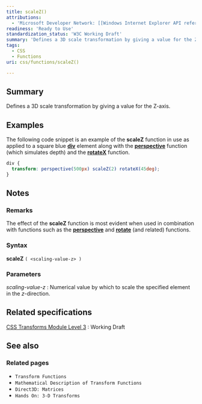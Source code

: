 ```yaml
---
title: scaleZ()
attributions:
  - 'Microsoft Developer Network: [[Windows Internet Explorer API reference](http://msdn.microsoft.com/en-us/library/ie/hh828809%28v=vs.85%29.aspx) Article]'
readiness: 'Ready to Use'
standardization_status: 'W3C Working Draft'
summary: 'Defines a 3D scale transformation by giving a value for the Z-axis.'
tags:
  - CSS
  - Functions
uri: css/functions/scaleZ()

---
```

## Summary

Defines a 3D scale transformation by giving a value for the Z-axis.

## Examples

The following code snippet is an example of the **scaleZ** function in use as applied to a square blue [**div**](/html/elements/div) element along with the [**perspective**](/css/functions/perspective()) function (which simulates depth) and the [**rotateX**](/css/functions/rotateX()) function.

``` css
div {
  transform: perspective(500px) scaleZ(2) rotateX(45deg);
}
```

## Notes

### Remarks

The effect of the **scaleZ** function is most evident when used in combination with functions such as the [**perspective**](/css/functions/perspective()) and [**rotate**](/css/functions/rotate()) (and related) functions.

### Syntax

**scaleZ** `( <scaling-value-z> )`

### Parameters

*scaling-value-z*
:   Numerical value by which to scale the specified element in the *z*-direction.

## Related specifications

[CSS Transforms Module Level 3](http://www.w3.org/TR/css3-transforms/)
:   Working Draft

## See also

### Related pages

-   `Transform Functions`
-   `Mathematical Description of Transform Functions`
-   `Direct3D: Matrices`
-   `Hands On: 3-D Transforms`
